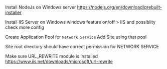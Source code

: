 Install NodeJs on Windows server
https://nodejs.org/en/download/prebuilt-installer

Install IIS Server on Windows
windows feature on/off > IIS and possiblity check more config

Create Application Pool for `Network Service`
Add Site using that pool

Site root directory should have correct permission for NETWORK SERVICE

Make sure URL_REWRITE module is installed
https://www.iis.net/downloads/microsoft/url-rewrite

